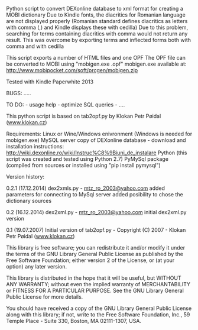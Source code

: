 

Python script to convert DEXonline database to xml format for creating a MOBI dictionary
Due to Kindle fonts, the diacritics for Romanian language are not displayed properly
(Romanian standard defines diacritics as letters with comma (,) and Kindle displays these with cedilla)
Due to this problem, searching for terms containing diacritics with comma would not return any result.
This was overcome by exporting terms and inflected forms both with comma and with cedilla


This script exports a number of HTML files and one OPF
The OPF file can be converted to MOBI using "mobigen.exe <file>.opf"
mobigen.exe available at:
  http://www.mobipocket.com/soft/prcgen/mobigen.zip

Tested with Kindle Paperwhite 2013

BUGS:
		..... 

TO DO:
		- usage help
		- optimize SQL queries
		- ....

This python script is based on tab2opf.py by Klokan Petr Pøidal (www.klokan.cz)

Requirements:
		Linux or Wine/Windows enivronment (Windows is needed for mobigen.exe)
		MySQL server
		copy of DEXonline database - download and installation instructions: http://wiki.dexonline.ro/wiki/Instruc%C8%9Biuni_de_instalare
		Python (this script was created and tested using Python 2.7)
		PyMySql package (compiled from sources or installed using "pip install pymysql")
		

Version history:

0.2.1	(17.12.2014) dex2xmls.py - mtz_ro_2003@yahoo.com
			added parameters for connecting to MySql server
			added posibility to chose the dictionary sources

0.2		(16.12.2014) dex2xml.py - mtz_ro_2003@yahoo.com
			initial dex2xml.py version

0.1		(19.07.2007) Initial version of tab2opf.py - Copyright (C) 2007 - Klokan Petr Pøidal (www.klokan.cz)

This library is free software; you can redistribute it and/or
modify it under the terms of the GNU Library General Public
License as published by the Free Software Foundation; either
version 2 of the License, or (at your option) any later version.

This library is distributed in the hope that it will be useful,
but WITHOUT ANY WARRANTY; without even the implied warranty of
MERCHANTABILITY or FITNESS FOR A PARTICULAR PURPOSE.  See the GNU
Library General Public License for more details.

You should have received a copy of the GNU Library General Public
License along with this library; if not, write to the
Free Software Foundation, Inc., 59 Temple Place - Suite 330,
Boston, MA 02111-1307, USA.


